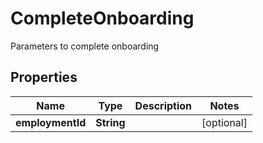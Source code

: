 

# CompleteOnboarding

Parameters to complete onboarding

## Properties

| Name | Type | Description | Notes |
|------------ | ------------- | ------------- | -------------|
|**employmentId** | **String** |  |  [optional] |




